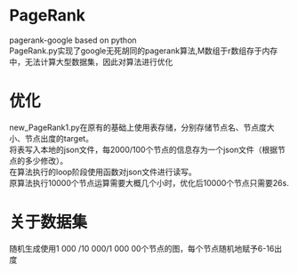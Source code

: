 # PageRank
pagerank-google based on python  
PageRank.py实现了google无死胡同的pagerank算法,M数组于r数组存于内存中，无法计算大型数据集，因此对算法进行优化  
# 优化  
new_PageRank1.py在原有的基础上使用表存储，分别存储节点名、节点度大小、节点出度的target。  
将表写入本地的json文件，每2000/100个节点的信息存为一个json文件（根据节点的多少修改）。  
在算法执行的loop阶段使用函数对json文件进行读写。  
原算法执行10000个节点运算需要大概几个小时，优化后10000个节点只需要26s.
# 关于数据集  
随机生成使用1 000 /10 000/1 000 00个节点的图，每个节点随机地赋予6-16出度
